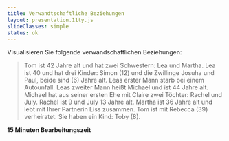 ```yaml
---
title: Verwandtschaftliche Beziehungen
layout: presentation.11ty.js
slideClasses: simple
status: ok
---
```


Visualisieren Sie folgende verwandschaftlichen Beziehungen:

> Tom ist 42 Jahre alt und hat zwei Schwestern: Lea und Martha. Lea ist 40 und hat drei Kinder: Simon (12) und die Zwillinge Josuha und Paul, beide sind (6) Jahre alt. Leas erster Mann starb bei einem Autounfall. Leas zweiter Mann heißt Michael und ist 44 Jahre alt. Michael hat aus seiner ersten Ehe mit Claire zwei Töchter: Rachel und July. Rachel ist 9 und July 13 Jahre alt. Martha ist 36 Jahre alt und lebt mit Ihrer Partnerin Liss zusammen. Tom ist mit Rebecca (39) verheiratet. Sie haben ein Kind: Toby (8).

**15 Minuten Bearbeitungszeit**